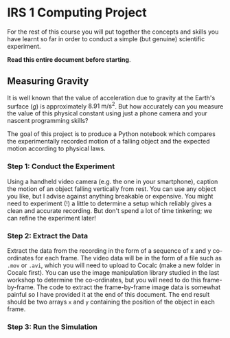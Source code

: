 # IRS 1 Computing Project
For the rest of this course you will put together the concepts and skills you have learnt so far in order to conduct a simple (but genuine) scientific experiment.

**Read this entire document before starting**.

## Measuring Gravity

It is well known that the value of acceleration due to gravity at the Earth's surface ($g$) is approximately $8.91~\mathrm{m}/\mathrm{s}^2$. But how accurately can you measure the value of this physical constant using just a phone camera and your nascent programming skills?

The goal of this project is to produce a Python notebook which compares the experimentally recorded motion of a falling object and the expected motion according to physical laws.

### Step 1: Conduct the Experiment

Using a handheld video camera (e.g. the one in your smartphone), caption the motion of an object falling vertically from rest. You can use any object you like, but I advise against anything breakable or expensive. You might need to experiment (!) a little to determine a setup which reliably gives a clean and accurate recording. But don't spend a lot of time tinkering; we can refine the experiment later!

### Step 2: Extract the Data

Extract the data from the recording in the form of a sequence of x and y co-ordinates for each frame.
The video data will be in the form of a file such as `.mov` or `.avi`, which you will need to upload to Cocalc (make a new folder in Cocalc first). You can use the image manipulation library studied in the last workshop to determine the co-ordinates, but you will need to do this frame-by-frame. The code to extract the frame-by-frame image data is somewhat painful so I have provided it at the end of this document. The end result should be two arrays `x` and `y` containing the position of the object in each frame.

### Step 3: Run the Simulation
